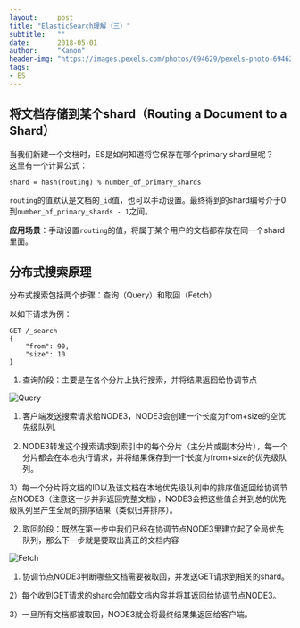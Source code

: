 ```yaml
---
layout:     post
title: "ElasticSearch理解（三）"
subtitle:   ""
date:       2018-05-01
author:     "Kanon"
header-img: "https://images.pexels.com/photos/694629/pexels-photo-694629.jpeg?auto=compress&cs=tinysrgb&dpr=2&h=750&w=1260"
tags:
- ES
---
```

## 将文档存储到某个shard（Routing a Document to a Shard）
当我们新建一个文档时，ES是如何知道将它保存在哪个primary shard里呢？  
这里有一个计算公式：
```
shard = hash(routing) % number_of_primary_shards
```
`routing`的值默认是文档的`_id`值，也可以手动设置。最终得到的shard编号介于0到`number_of_primary_shards - 1`之间。

**应用场景**：手动设置`routing`的值，将属于某个用户的文档都存放在同一个shard里面。

## 分布式搜索原理
分布式搜索包括两个步骤：查询（Query）和取回（Fetch）

以如下请求为例：
```
GET /_search
{
    "from": 90,
    "size": 10
}
```

1. 查询阶段：主要是在各个分片上执行搜索，并将结果返回给协调节点

![Query](https://www.elastic.co/guide/en/elasticsearch/guide/current/images/elas_0901.png)

1) 客户端发送搜索请求给NODE3，NODE3会创建一个长度为from+size的空优先级队列.

2) NODE3转发这个搜索请求到索引中的每个分片（主分片或副本分片），每一个分片都会在本地执行请求，并将结果保存到一个长度为from+size的优先级队列。

3）每一个分片将文档的ID以及该文档在本地优先级队列中的排序值返回给协调节点NODE3（注意这一步并非返回完整文档），NODE3会把这些值合并到总的优先级队列里产生全局的排序结果（类似归并排序）。

2. 取回阶段：既然在第一步中我们已经在协调节点NODE3里建立起了全局优先队列，那么下一步就是要取出真正的文档内容

![Fetch](https://www.elastic.co/guide/en/elasticsearch/guide/current/images/elas_0902.png)

1) 协调节点NODE3判断哪些文档需要被取回，并发送GET请求到相关的shard。

2）每个收到GET请求的shard会加载文档内容并将其返回给协调节点NODE3。

3）一旦所有文档都被取回，NODE3就会将最终结果集返回给客户端。

<br><br><br><br>
